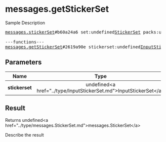 # messages.getStickerSet

Sample Description

<pre>
<a href="../constructor/messages.stickerSet">messages.stickerSet</a>#b60a24a6 set:undefined<a href="../type/StickerSet.md">StickerSet</a> packs:undefinedVector&lt;<a href="../type/StickerPack.md">StickerPack</a>&gt; documents:undefinedVector&lt;<a href="../type/Document.md">Document</a>&gt; = undefined<a href="../type/messages.StickerSet.md">messages.StickerSet</a>;

---functions---
<a href="../method/messages.getStickerSet.md">messages.getStickerSet</a>#2619a90e stickerset:undefined<a href="../type/InputStickerSet.md">InputStickerSet</a> = undefined<a href="../type/messages.StickerSet.md">messages.StickerSet</a>;
</pre>

## Parameters

| Name | Type | Description |
|------|:----:|-------------|
| **stickerset** | undefined&lt;a href=&#34;../type/InputStickerSet.md&#34;&gt;InputStickerSet&lt;/a&gt; | Param description |

## Result

Returns undefined&lt;a href=&#34;../type/messages.StickerSet.md&#34;&gt;messages.StickerSet&lt;/a&gt;

Describe the result

